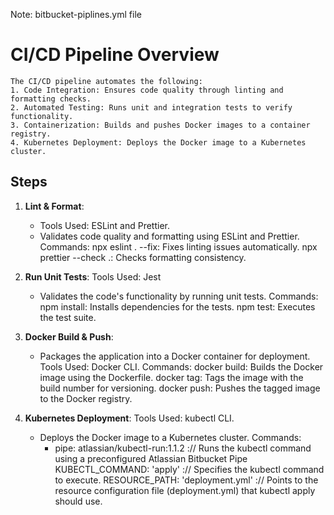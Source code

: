 
Note: bitbucket-piplines.yml file

# CI/CD Pipeline Overview
    The CI/CD pipeline automates the following:
    1. Code Integration: Ensures code quality through linting and formatting checks.
    2. Automated Testing: Runs unit and integration tests to verify functionality.
    3. Containerization: Builds and pushes Docker images to a container registry.
    4. Kubernetes Deployment: Deploys the Docker image to a Kubernetes cluster.

## Steps

1. **Lint & Format**:
   - Tools Used: ESLint and Prettier.
   - Validates code quality and formatting using ESLint and Prettier.
   Commands:
        npx eslint . --fix: Fixes linting issues automatically.
        npx prettier --check .: Checks formatting consistency.

2. **Run Unit Tests**:
    Tools Used: Jest
   -  Validates the code's functionality by running unit tests.
   Commands:
    npm install: Installs dependencies for the tests.
    npm test: Executes the test suite.

3. **Docker Build & Push**:
   - Packages the application into a Docker container for deployment.
   Tools Used: Docker CLI.
    Commands:
        docker build: Builds the Docker image using the Dockerfile.
        docker tag: Tags the image with the build number for versioning.
        docker push: Pushes the tagged image to the Docker registry.

4. **Kubernetes Deployment**:
    Tools Used: kubectl CLI.
   - Deploys the Docker image to a Kubernetes cluster.
    Commands:
       - pipe: atlassian/kubectl-run:1.1.2 :// Runs the kubectl command using a preconfigured Atlassian Bitbucket Pipe
       KUBECTL_COMMAND: 'apply' :// Specifies the kubectl command to execute.
       RESOURCE_PATH: 'deployment.yml'  :// Points to the resource configuration file (deployment.yml) that kubectl apply should use.
       